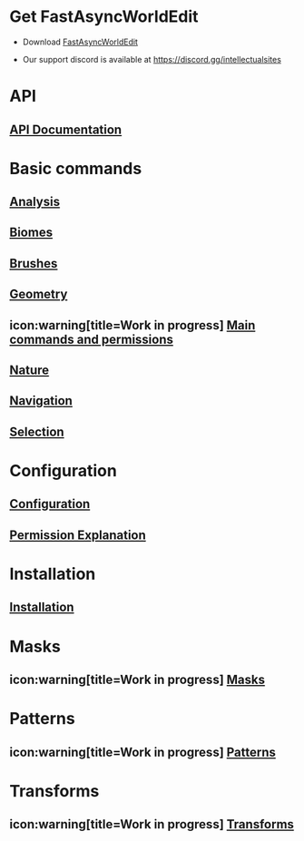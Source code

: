 # Get FastAsyncWorldEdit

-   Download
    [FastAsyncWorldEdit](https://www.spigotmc.org/resources/13932/)

-   Our support discord is available at
    <https://discord.gg/intellectualsites>

# API

## [API Documentation](#api/api-usage.adoc)

# Basic commands

## [Analysis](#basic-commands/analysis.adoc)

## [Biomes](#basic-commands/biomes.adoc)

## [Brushes](#basic-commands/brushes.adoc)

## [Geometry](#basic-commands/geometry.adoc)

## icon:warning\[title=Work in progress\] [Main commands and permissions](#basic-commands/main-commands-and-permissions.adoc)

## [Nature](#basic-commands/nature.adoc)

## [Navigation](#basic-commands/navigation.adoc)

## [Selection](#basic-commands/selection.adoc)

# Configuration

## [Configuration](#configuration/configuration.adoc)

## [Permission Explanation](#configuration/permissions.adoc)

# Installation

## [Installation](#installation/installation.adoc)

# Masks

## icon:warning\[title=Work in progress\] [Masks](#masks/masks.adoc)

# Patterns

## icon:warning\[title=Work in progress\] [Patterns](#patterns/patterns.adoc)

# Transforms

## icon:warning\[title=Work in progress\] [Transforms](#transforms/transforms.adoc)
